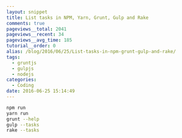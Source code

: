 ```yaml
---
layout: snippet
title: List tasks in NPM, Yarn, Grunt, Gulp and Rake
comments: true
pageviews__total: 2041
pageviews__recent: 34
pageviews__avg_time: 185
tutorial__order: 0
alias: /blog/2016/06/25/List-tasks-in-npm-grunt-gulp-and-rake/
tags:
  - gruntjs
  - gulpjs
  - nodejs
categories:
  - Coding
date: 2016-06-25 15:14:49
---
```


```bash
npm run
yarn run
grunt --help
gulp --tasks
rake --tasks
```
